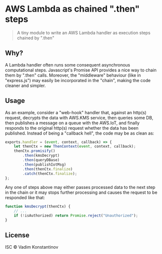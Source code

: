 # AWS Lambda as chained ".then" steps
> A tiny module to write an AWS Lambda handler as execution steps chained by ".then"

## Why?
A Lambda handler often runs some consequent asynchronous computational steps.
Javascript's Promise API provides a nice way to chain them by ".then" calls.
Moreover, the "middleware" behaviour (like in "express.js") may easily be incorporated in the "chain", making the code cleaner and simpler.

## Usage
As an example, consider a "web-hook" handler that, against an http(s) request, decrypts the data with AWS.KMS service, then queries some DB, then publishes a message on a queue with the AWS.IoT, and finally responds to the original http(s) request whether the data has been published.
Instead of being a "callback hell", the code may be as clean as:

```javascript
exports.handler = (event, context, callback) => {
    let thenCtx = new ThenContext(event, context, callback);
    thenCtx.promisify()
        .then(kmsDecrypt)
        .then(queryDBase)
        .then(publishIotMsg)
        .then(thenCtx.finalize)
        .catch(thenCtx.finalize);
};
```

Any one of steps above may either passes processed data to the next step in the chain or it may stops further processing and causes the request to be responded like that:
```javascript
function kmsDecrypt(thenCtx) {
    // ...
    if (!isAuthorized) return Promise.reject("Unauthorized");
}
```
## License

ISC © Vadim Konstantinov

